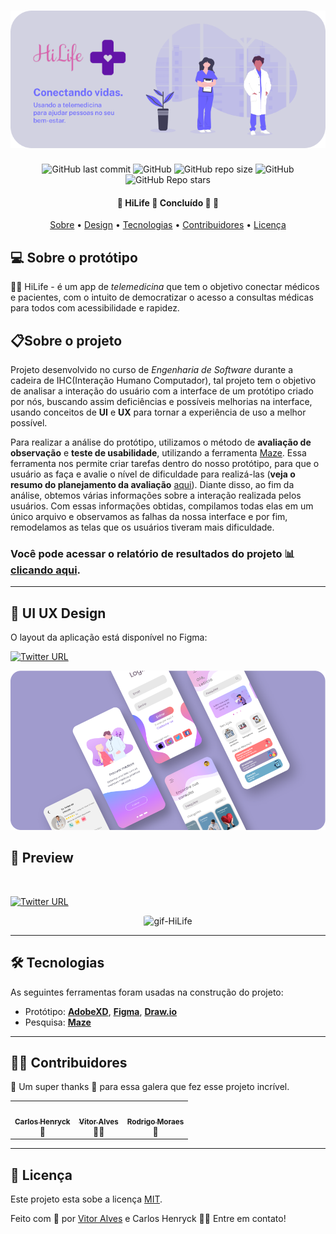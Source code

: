 <h1 align="center">
    <img alt="HiLife" title="HiLife" src="./Assets/Banner.png"/>
</h1>

<p align="center">
  <img alt="GitHub last commit" src="https://img.shields.io/github/last-commit/aSTRonuun/UX-Ui-HiLife?color=%237B68EE">
  <img alt="GitHub" src="https://img.shields.io/github/license/aSTRonuun/UX-Ui-HiLife?color=%09%238A2BE2">
  <img alt="GitHub repo size" src="https://img.shields.io/github/repo-size/CarlosHenryck/HiLife?color=%239370DB">
  <img alt="GitHub" src="https://img.shields.io/badge/categoria-sa%C3%BAde-%23A020F0">
  <img alt="GitHub Repo stars" src="https://img.shields.io/github/stars/aSTRonuun/UX-Ui-HiLife?style=social">

</p>

<h4 align="center">
    🚧 HiLife 💜 Concluído 🚀 🚧
</h4>

<p align="center">
 <a href="#-sobre-o-protótipo">Sobre</a> •
 <a href="#-ui-ux-design">Design</a> •
 <a href="#-tecnologias">Tecnologias</a> • 
 <a href="#-contribuidores">Contribuidores</a> • 
 <a href="#-licença">Licença</a>
</p>


## 💻 Sobre o protótipo

👨‍⚕️ HiLife - é um app de *telemedicina* que tem o objetivo conectar médicos e pacientes, com o intuito de democratizar o acesso a consultas médicas para todos com acessibilidade e rapidez.

## 📋Sobre o projeto

Projeto desenvolvido no curso de *Engenharia de Software* durante a cadeira de IHC(Interação Humano Computador), tal projeto tem o objetivo de analisar a interação do usuário com a interface de um protótipo criado por nós, buscando assim deficiências e possíveis melhorias na interface, usando conceitos de **UI** e **UX** para tornar a experiência de uso a melhor possível.

Para realizar a análise do protótipo, utilizamos o método de **avaliação de observação** e **teste de usabilidade**, utilizando a ferramenta [Maze](https://maze.co/). Essa ferramenta nos permite criar tarefas dentro do nosso protótipo, para que o usuário as faça e avalie o nível de dificuldade para realizá-las (**veja o resumo do planejamento da avaliação** [aqui](https://github.com/aSTRonuun/UX-Ui-HiLife/blob/main/06-Planejamento%20da%20Avalia%C3%A7%C3%A3o%20de%20IHC/Resumo_do_planejamento.pdf)). Diante disso, ao fim da análise, obtemos várias informações sobre a interação realizada pelos usuários. Com essas informações obtidas, compilamos todas elas em um único arquivo e observamos as falhas da nossa interface e por fim, remodelamos as telas que os usuários tiveram mais dificuldade.
### Você pode acessar o relatório de resultados do projeto 📊 [clicando aqui](https://github.com/aSTRonuun/UX-Ui-HiLife/blob/main/07-Relat%C3%B3rio%20dos%20Resultados/Relat%C3%B3rio-dos-resultados.pdf).

---

## 🎨 UI UX Design

O layout da aplicação está disponível no Figma:

[![Twitter URL](https://img.shields.io/twitter/url?label=Acesse%20o%20Layout&logo=figma&logoColor=%234B0082&url=https%3A%2F%2Fwww.figma.com%2Ffile%2FCzwzjVrmxmAngJy1AgvLhU%2FHiLife-Prot-Alta-Fidelidade%3Fnode-id%3D0%253A1)](https://www.figma.com/file/CzwzjVrmxmAngJy1AgvLhU/HiLife-Prot-Alta-Fidelidade?node-id=0%3A1)

<p align="center">
     <img alt="HiLife" title="HiLife" src="./Assets/Mask Group.png">
</p>

## 👀 Preview
<br>

[![Twitter URL](https://img.shields.io/twitter/url?label=Acesse%20o%20Prot%C3%B3tipo&logo=figma&logoColor=%234B0082&url=https%3A%2F%2Fwww.figma.com%2Fproto%2FCzwzjVrmxmAngJy1AgvLhU%2FHiLife-Prot-Alta-Fidelidade%3Fnode-id%3D1%253A2%26scaling%3Dscale-down%26page-id%3D0%253A1)](https://www.figma.com/proto/CzwzjVrmxmAngJy1AgvLhU/HiLife-Prot-Alta-Fidelidade?node-id=1%3A2&scaling=scale-down&page-id=0%3A1)

<p align="center">
    <img style="border-radius: 8%;" alt="gif-HiLife" tittle="gif-Hilife" src="./Assets/gif-prototipo.gif">
</p>

---

## 🛠 Tecnologias

As seguintes ferramentas foram usadas na construção do projeto:


-   Protótipo:  **[AdobeXD](https://www.adobe.com/br/products/xd.html)**, **[Figma](https://www.figma.com)**,  **[Draw.io](https://app.diagrams.net/)**
- Pesquisa: **[Maze](https://maze.co/)**
---

## 👨‍💻 Contribuidores

💜 Um super thanks 👏 para essa galera que fez esse projeto incrível.

<table>
  <tr>
    <td align="center"><a href="https://github.com/CarlosHenryck"><img style="border-radius: 50%;" src="https://avatars.githubusercontent.com/u/58481753?v=4s=400&u=0ba16a79456c2f250e7579cb388fa18c5c2d7d65&v=4" width="100px;" alt=""/><br /><sub><b>Carlos Henryck</b></sub></a><br />🚀
    <td align="center"><a href="https://github.com/aSTRonuun"><img style="border-radius: 50%;" src="https://avatars.githubusercontent.com/u/60976622?v=4s=460&u=806503605676192b5d0c363e4490e13d8127ed64&v=4" width="100px;" alt=""/><br /><sub><b>Vitor Alves</b></sub></a><br />👨‍🚀
    <td align="center"><a href="https://github.com/RodrigoMoraes28"><img style="border-radius: 50%;" src="https://avatars.githubusercontent.com/u/78232612?v=4" width="100px;" alt=""/><br /><sub><b>Rodrigo Moraes</b></sub></a><br />🤔
</td>
    
  </tr>
</table>

---

## 📝 Licença

Este projeto esta sobe a licença [MIT](./LICENSE).

Feito com 💜 por [Vitor Alves](https://www.linkedin.com/in/vitor-alves-a089ab200/) e Carlos Henryck  👋🏽 Entre em contato!
